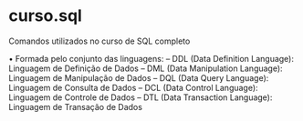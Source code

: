 # curso.sql
Comandos utilizados no curso de SQL completo

• Formada pelo conjunto das linguagens:
– DDL (Data Definition Language): Linguagem de Definição de Dados
– DML (Data Manipulation Language): Linguagem de Manipulação de Dados
– DQL (Data Query Language): Linguagem de Consulta de Dados
– DCL (Data Control Language): Linguagem de Controle de Dados
– DTL (Data Transaction Language): Linguagem de Transação de Dados
